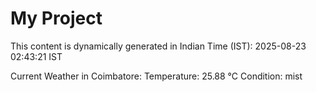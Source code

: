 # My Project

This content is dynamically generated in Indian Time (IST): 2025-08-23 02:43:21 IST


Current Weather in Coimbatore:
Temperature: 25.88 °C
Condition: mist
